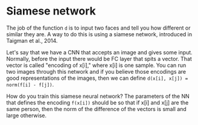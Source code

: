 # Siamese network

The job of the function `d` is to input two faces and tell you how different or similar they are. A way to do this is using a siamese network, introduced in Taigman et al., 2014.

Let's say that we have a CNN that accepts an image and gives some input. Normally, before the input there would be FC layer that spits a vector. That vector is called "encoding of x[i]," where x[i] is one sample. You can run two images through this network and if you believe those encodings are good representations of the images, then we can define `d(x[i], x[j]) = norm(f[i] - f[j])`.

How do you train this siamese neural network? The parameters of the NN that defines the encoding `f(x[i])` should be so that if x[i] and x[j] are the same person, then the norm of the difference of the vectors is small and large otherwise.
